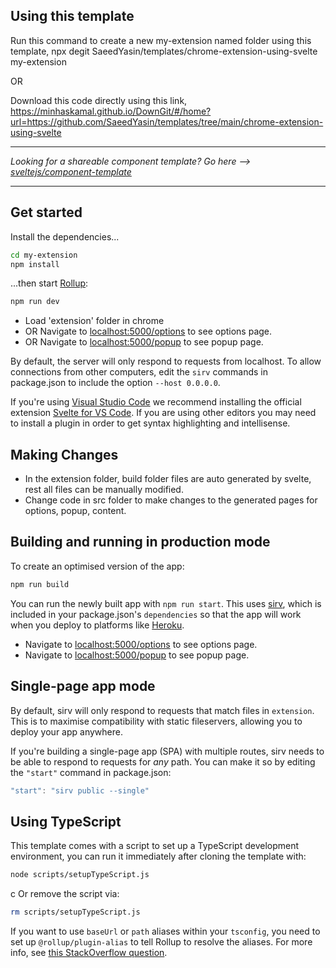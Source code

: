 ## Using this template

Run this command to create a new my-extension named folder using this template,
npx degit SaeedYasin/templates/chrome-extension-using-svelte my-extension

OR

Download this code directly using this link,
https://minhaskamal.github.io/DownGit/#/home?url=https://github.com/SaeedYasin/templates/tree/main/chrome-extension-using-svelte

---

_Looking for a shareable component template? Go here --> [sveltejs/component-template](https://github.com/sveltejs/component-template)_

---

## Get started

Install the dependencies...

```bash
cd my-extension
npm install
```

...then start [Rollup](https://rollupjs.org):

```bash
npm run dev
```

- Load 'extension' folder in chrome
- OR Navigate to [localhost:5000/options](http://localhost:5000/options) to see options page.
- OR Navigate to [localhost:5000/popup](http://localhost:5000/popup) to see popup page.

By default, the server will only respond to requests from localhost. To allow connections from other computers, edit the `sirv` commands in package.json to include the option `--host 0.0.0.0`.

If you're using [Visual Studio Code](https://code.visualstudio.com/) we recommend installing the official extension [Svelte for VS Code](https://marketplace.visualstudio.com/items?itemName=svelte.svelte-vscode). If you are using other editors you may need to install a plugin in order to get syntax highlighting and intellisense.

## Making Changes

- In the extension folder, build folder files are auto generated by svelte, rest all files can be manually modified.
- Change code in src folder to make changes to the generated pages for options, popup, content.

## Building and running in production mode

To create an optimised version of the app:

```bash
npm run build
```

You can run the newly built app with `npm run start`. This uses [sirv](https://github.com/lukeed/sirv), which is included in your package.json's `dependencies` so that the app will work when you deploy to platforms like [Heroku](https://heroku.com).

- Navigate to [localhost:5000/options](http://localhost:5000/options) to see options page.
- Navigate to [localhost:5000/popup](http://localhost:5000/popup) to see popup page.

## Single-page app mode

By default, sirv will only respond to requests that match files in `extension`. This is to maximise compatibility with static fileservers, allowing you to deploy your app anywhere.

If you're building a single-page app (SPA) with multiple routes, sirv needs to be able to respond to requests for _any_ path. You can make it so by editing the `"start"` command in package.json:

```js
"start": "sirv public --single"
```

## Using TypeScript

This template comes with a script to set up a TypeScript development environment, you can run it immediately after cloning the template with:

```bash
node scripts/setupTypeScript.js
```

c
Or remove the script via:

```bash
rm scripts/setupTypeScript.js
```

If you want to use `baseUrl` or `path` aliases within your `tsconfig`, you need to set up `@rollup/plugin-alias` to tell Rollup to resolve the aliases. For more info, see [this StackOverflow question](https://stackoverflow.com/questions/63427935/setup-tsconfig-path-in-svelte).
